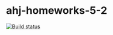 # ahj-homeworks-5-2

[![Build status](https://ci.appveyor.com/api/projects/status/2he9u9h3ha2xeulv?svg=true)](https://ci.appveyor.com/project/nugmanov87/ahj-5-2)
